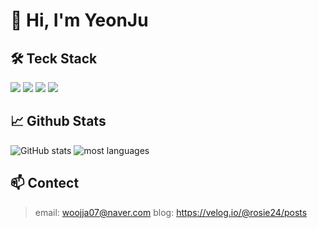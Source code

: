 # 👋 Hi, I'm YeonJu

## 🛠️ Teck Stack
<img src="https://img.shields.io/badge/Java-5382A1?style=flat-squar"/></a> <img src="https://img.shields.io/badge/Spring Boot-6DB33F?style=flat-square&logo=springboot&logoColor=FFFFFF"/></a> <img src="https://img.shields.io/badge/Spring Security-6DB33F?style=flat-square&logo=springsecurity&logoColor=FFFFFF"/></a> <img src="https://img.shields.io/badge/MySQL-4479A1?style=flat-square&logo=mysql&logoColor=FFFFFF"/></a>

## 📈 Github Stats
 ![GitHub stats](https://github-readme-stats.vercel.app/api?username=WooYeonJu&show_icons=true&theme=radical) ![most languages](https://github-readme-stats.vercel.app/api/top-langs/?username=WooYeonJu&layout=compact)

## 📫 Contect
> email: woojja07@naver.com
> blog: https://velog.io/@rosie24/posts

<!--
**WooYeonJu/WooYeonJu** is a ✨ _special_ ✨ repository because its `README.md` (this file) appears on your GitHub profile.

Here are some ideas to get you started:

- 🔭 I’m currently working on ...
- 🌱 I’m currently learning ...
- 👯 I’m looking to collaborate on ...
- 🤔 I’m looking for help with ...
- 💬 Ask me about ...
- 📫 How to reach me: ...
- 😄 Pronouns: ...
- ⚡ Fun fact: ...
-->

